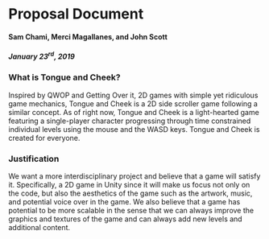 #  Proposal Document
####  Sam Chami, Merci Magallanes, and John Scott
#####  January 23<sup>rd</sup>, 2019

###  What is Tongue and Cheek?
Inspired by QWOP and Getting Over it, 2D games with simple yet ridiculous game mechanics, Tongue and Cheek is a 2D side scroller game following a similar concept. As of right now, Tongue and Cheek is a light-hearted game featuring a single-player character progressing through time constrained individual levels using the mouse and the WASD keys. Tongue and Cheek is created for everyone. 

###  Justification
We want a more interdisciplinary project and believe that a game will satisfy it. Specifically, a 2D game in Unity since it will make us focus not only on the code, but also the aesthetics of the game such as the artwork, music, and potential voice over in the game. We also believe that a game has potential to be more scalable in the sense that we can always improve the graphics and textures of the game and can always add new levels and additional content.

